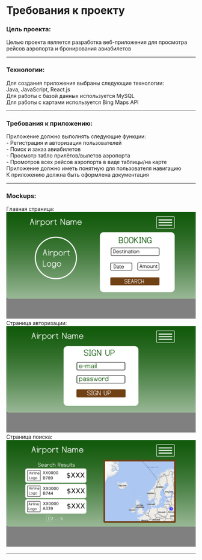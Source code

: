 # Требования к проекту
<h3>Цель проекта:</h3>
Целью проекта является разработка веб-приложения для просмотра рейсов аэропорта и бронирования авиабилетов<br>
<hr>
<h3>Технологии:</h3>
Для создания приложения выбраны следующие технологии:<br>
Java, JavaScript, React.js<br>
Для работы с базой данных используется MySQL<br>
Для работы с картами используется Bing Maps API<br>
<hr>
<h3>Требования к приложению:</h3>
Приложение должно выполнять следующие функции:<br>
- Регистрация и авторизация пользователей<br>
- Поиск и заказ авиабилетов<br>
- Просмотр табло прилётов/вылетов аэропорта<br>
- Промотров всех рейсов аэропорта в виде таблицы/на карте<br>
Приложение должно иметь понятную для пользователя навигацию<br>
К приложению должна быть оформлена документация<br>
<hr>
<h3>Mockups:</h3>
Главная страница:<br>
<img src="https://github.com/ivanbazhko/AirportProject/blob/master/documents/Mockups/MainPage.png">
Страница авторизации:<br>
<img src="https://github.com/ivanbazhko/AirportProject/blob/master/documents/Mockups/SignIn.png">
Страница поиска:<br>
<img src="https://github.com/ivanbazhko/AirportProject/blob/master/documents/Mockups/Search.png">
<hr>
